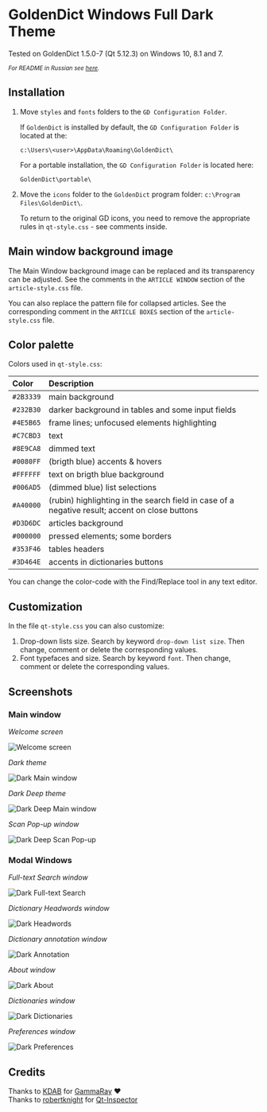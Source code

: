 # GoldenDict Windows Full Dark Theme

Tested on GoldenDict 1.5.0-7 (Qt 5.12.3) on Windows 10, 8.1 and 7.  

<sub>_For README in Russian see [here](https://github.com/yozhic/GoldenDict-Full-Dark-Theme/blob/main/README_RU.md)._</sub>  


## Installation

1. Move `styles` and `fonts` folders to the `GD Configuration Folder`.  

   If `GoldenDict` is installed by default, the `GD Configuration Folder` is located at the:

   ```
   c:\Users\<user>\AppData\Roaming\GoldenDict\
   ```

   For a portable installation, the `GD Configuration Folder` is located here:

   ```
   GoldenDict\portable\
   ```

2. Move the `icons` folder to the `GoldenDict` program folder: `c:\Program Files\GoldenDict\`.  

   To return to the original GD icons, you need to remove the appropriate rules in `qt-style.css` - see comments inside.  


## Main window background image

The Main Window background image can be replaced and its transparency can be adjusted. See the comments in the `ARTICLE WINDOW` section of the `article-style.css` file.  

You can also replace the pattern file for collapsed articles. See the corresponding comment in the `ARTICLE BOXES` section of the `article-style.css` file.  


## Color palette

Colors used in `qt-style.css`:  

Color     | Description
:-------- | :-----------
`#2B3339` | main background  
`#232B30` | darker background in tables and some input fields  
`#4E5B65` | frame lines; unfocused elements highlighting  
`#C7CBD3` | text  
`#8E9CA8` | dimmed text  
`#0080FF` | (brigth blue) accents & hovers  
`#FFFFFF` | text on brigth blue background  
`#006AD5` | (dimmed blue) list selections  
`#A40000` | (rubin) highlighting in the search field in case of a negative result; accent on close buttons  
`#D3D6DC` | articles background  
`#000000` | pressed elements; some borders  
`#353F46` | tables headers  
`#3D464E` | accents in dictionaries buttons  


You can change the color-code with the Find/Replace tool in any text editor.  


## Customization

In the file `qt-style.css` you can also customize:  

1. Drop-down lists size. Search by keyword `drop-down list size`. Then change, comment or delete the corresponding values.  
2. Font typefaces and size. Search by keyword `font`. Then change, comment or delete the corresponding values.  


## Screenshots
### Main window
_Welcome screen_  

![Welcome screen](https://github.com/yozhic/GoldenDict-Full-Dark-Theme/blob/main/screenshots/GD_WIN_DARK_THEME_WELCOME.png)  

_Dark theme_  

![Dark Main window](https://github.com/yozhic/GoldenDict-Full-Dark-Theme/blob/main/screenshots/GD_WIN_DARK_THEME.png)  

_Dark Deep theme_  

![Dark Deep Main window](https://github.com/yozhic/GoldenDict-Full-Dark-Theme/blob/main/screenshots/GD_WIN_DARK_DEEP_THEME.png)  

_Scan Pop-up window_  

![Dark Deep Scan Pop-up](https://github.com/yozhic/GoldenDict-Full-Dark-Theme/blob/main/screenshots/GD_WIN_DARK_THEME_SCAN_POPUP.png)  

### Modal Windows

_Full-text Search window_  

![Dark Full-text Search](https://github.com/yozhic/GoldenDict-Full-Dark-Theme/blob/main/screenshots/GD_WIN_DARK_THEME_FTS.png)  

_Dictionary Headwords window_  

![Dark Headwords](https://github.com/yozhic/GoldenDict-Full-Dark-Theme/blob/main/screenshots/GD_WIN_DARK_THEME_Dic_Headwords.png)  

_Dictionary annotation window_  

![Dark Annotation](https://github.com/yozhic/GoldenDict-Full-Dark-Theme/blob/main/screenshots/GD_WIN_DARK_THEME_About_Dic.png)  

_About window_  

![Dark About](https://github.com/yozhic/GoldenDict-Full-Dark-Theme/blob/main/screenshots/GD_WIN_DARK_THEME_About.png)  

_Dictionaries window_  

![Dark Dictionaries](https://github.com/yozhic/GoldenDict-Full-Dark-Theme/blob/main/screenshots/GD_WIN_DARK_THEME_Dicts.png)  

_Preferences window_  

![Dark Preferences](https://github.com/yozhic/GoldenDict-Full-Dark-Theme/blob/main/screenshots/GD_WIN_DARK_THEME_Prefs.png)  


## Credits

Thanks to [KDAB](https://github.com/KDAB) for [GammaRay](https://github.com/KDAB/GammaRay) ❤️  
Thanks to [robertknight](https://github.com/robertknight) for [Qt-Inspector](https://github.com/robertknight/Qt-Inspector)  
